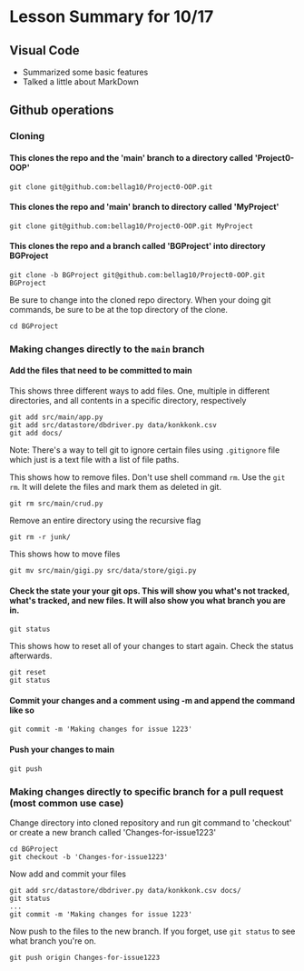 # Lesson Summary for 10/17

## Visual Code
* Summarized some basic features
* Talked a little about MarkDown
## Github operations
### Cloning
#### This clones the repo and the 'main' branch to a directory called 'Project0-OOP'
  ```
  git clone git@github.com:bellag10/Project0-OOP.git
  ```
#### This clones the repo and 'main' branch to directory called 'MyProject'
  ```
  git clone git@github.com:bellag10/Project0-OOP.git MyProject
  ```
#### This clones the repo and a branch called 'BGProject' into directory BGProject
  ```
  git clone -b BGProject git@github.com:bellag10/Project0-OOP.git BGProject
  ```
  Be sure to change into the cloned repo directory. When your doing git commands, be sure to be at the top directory of the clone. 
  ```
  cd BGProject
  ```
### Making changes directly to the `main` branch
#### Add the files that need to be committed to main
This shows three different ways to add files. One, multiple in different directories, and all contents in a specific directory, respectively
  ```
  git add src/main/app.py
  git add src/datastore/dbdriver.py data/konkkonk.csv
  git add docs/
  ```
Note: There's a way to tell git to ignore certain files using `.gitignore` file which just is a text file with a list of file paths. 

This shows how to remove files. Don't use shell command `rm`. Use the `git rm`. It will delete the files and mark them as deleted in git.
  ```
  git rm src/main/crud.py
  ```
Remove an entire directory using the recursive flag
  ```
  git rm -r junk/
  ```
This shows how to move files
 ```
 git mv src/main/gigi.py src/data/store/gigi.py
 ```
#### Check the state your your git ops. This will show you what's not tracked, what's tracked, and new files. It will also show you what branch you are in. 
  ```
  git status
  ```
This shows how to reset all of your changes to start again. Check the status afterwards. 
  ```
  git reset
  git status
  ```
#### Commit your changes and a comment using -m and append the command like so
  ```
  git commit -m 'Making changes for issue 1223'
  ```
#### Push your changes to main
  ```
  git push
  ```
### Making changes directly to specific branch for a pull request (most common use case)
  Change directory into cloned repository and run git command to 'checkout' or create a new branch called 'Changes-for-issue1223'
  ```
  cd BGProject
  git checkout -b 'Changes-for-issue1223'
  ```
  Now add and commit your files
  ```
  git add src/datastore/dbdriver.py data/konkkonk.csv docs/
  git status
  ...
  git commit -m 'Making changes for issue 1223'
  ```
  Now push to the files to the new branch. If you forget, use `git status` to see what branch you're on. 
  ```
  git push origin Changes-for-issue1223
  ```

